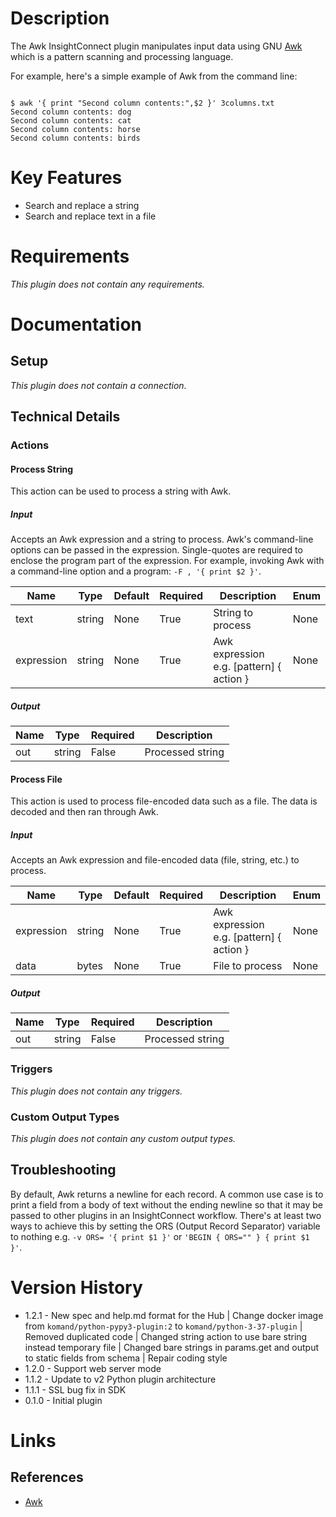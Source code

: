# Description

The Awk InsightConnect plugin manipulates input data using GNU [Awk](https://www.gnu.org/software/gawk/manual/gawk.html)
 which is a pattern scanning and processing language.

For example, here's a simple example of Awk from the command line:

```

$ awk '{ print "Second column contents:",$2 }' 3columns.txt
Second column contents: dog
Second column contents: cat
Second column contents: horse
Second column contents: birds

```

# Key Features

* Search and replace a string
* Search and replace text in a file

# Requirements

_This plugin does not contain any requirements._

# Documentation

## Setup

_This plugin does not contain a connection._

## Technical Details

### Actions

#### Process String

This action can be used to process a string with Awk.

##### Input

Accepts an Awk expression and a string to process. Awk's command-line options can be passed in the expression.
Single-quotes are required to enclose the program part of the expression. For example, invoking Awk with a
command-line option and a program: `-F , '{ print $2 }'`.

|Name|Type|Default|Required|Description|Enum|
|----|----|-------|--------|-----------|----|
|text|string|None|True|String to process|None|
|expression|string|None|True|Awk expression e.g. [pattern] { action }|None|

##### Output

|Name|Type|Required|Description|
|----|----|--------|-----------|
|out|string|False|Processed string|

#### Process File

This action is used to process file-encoded data such as a file. The data is decoded and then ran through Awk.

##### Input

Accepts an Awk expression and file-encoded data (file, string, etc.) to process.

|Name|Type|Default|Required|Description|Enum|
|----|----|-------|--------|-----------|----|
|expression|string|None|True|Awk expression e.g. [pattern] { action }|None|
|data|bytes|None|True|File to process|None|

##### Output

|Name|Type|Required|Description|
|----|----|--------|-----------|
|out|string|False|Processed string|

### Triggers

_This plugin does not contain any triggers._

### Custom Output Types

_This plugin does not contain any custom output types._

## Troubleshooting

By default, Awk returns a newline for each record. A common use case is to print a field from a body of text without
the ending newline so that it may be passed to other plugins in an InsightConnect workflow. There's at least two ways to achieve this
by setting the ORS (Output Record Separator) variable to nothing e.g. `-v ORS= '{ print $1 }'` or `'BEGIN { ORS="" } { print $1 }'`.

# Version History

* 1.2.1 - New spec and help.md format for the Hub | Change docker image from `komand/python-pypy3-plugin:2` to `komand/python-3-37-plugin` | Removed duplicated code | Changed string action to use bare string instead temporary file | Changed bare strings in params.get and output to static fields from schema | Repair coding style
* 1.2.0 - Support web server mode
* 1.1.2 - Update to v2 Python plugin architecture
* 1.1.1 - SSL bug fix in SDK
* 0.1.0 - Initial plugin

# Links

## References

* [Awk](https://www.gnu.org/software/gawk/manual/gawk.html)


